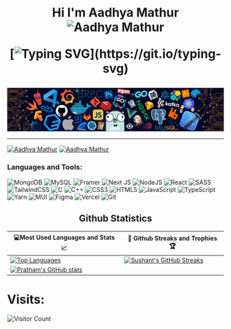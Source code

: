 <h1 align="center">Hi I'm Aadhya Mathur
  
<img src="https://raw.githubusercontent.com/aemmadi/aemmadi/master/wave.gif" alt="Aadhya Mathur" width="30px">
  
[![Typing SVG](https://readme-typing-svg.herokuapp.com?font=Montserrat&color=%239333F7&vCenter=true&lines=A+Passionate+Frontend+Developer;)](https://git.io/typing-svg)
</h1>
<p align="center">
  <img src="https://raw.githubusercontent.com/KevinPatel04/KevinPatel04/master/header.png" alt="Aadhya Mathur">
 </p>

<hr>



<p align="left">


</a>
  <a href="https://twitter.com/aadhyamathur17" target="blank"
    ><img
      align="center"
      src="https://raw.githubusercontent.com/rahuldkjain/github-profile-readme-generator/master/src/images/icons/Social/twitter.svg"
      alt="Aadhya Mathur"
      height="30"
      width="40"
  /></a>
  <a href="https://www.linkedin.com/in/aadhya-mathur/" target="blank"
    ><img
      align="center"
      src="https://raw.githubusercontent.com/rahuldkjain/github-profile-readme-generator/master/src/images/icons/Social/linked-in-alt.svg"
      alt="Aadhya Mathur"
      height="30"
      width="40"
  /></a>

</p>
<h3 align="left">Languages and Tools:</h3>

![MongoDB](https://img.shields.io/badge/MongoDB-%234ea94b.svg?style=for-the-badge&logo=mongodb&logoColor=white)
![MySQL](https://img.shields.io/badge/mysql-%2300f.svg?style=for-the-badge&logo=mysql&logoColor=white)
![Framer](https://img.shields.io/badge/Framer-black?style=for-the-badge&logo=framer&logoColor=blue)
![Next JS](https://img.shields.io/badge/Next-black?style=for-the-badge&logo=next.js&logoColor=white)
![NodeJS](https://img.shields.io/badge/node.js-6DA55F?style=for-the-badge&logo=node.js&logoColor=white)
![React](https://img.shields.io/badge/react-%2320232a.svg?style=for-the-badge&logo=react&logoColor=%2361DAFB)
![SASS](https://img.shields.io/badge/SASS-hotpink.svg?style=for-the-badge&logo=SASS&logoColor=white)
![TailwindCSS](https://img.shields.io/badge/tailwindcss-%2338B2AC.svg?style=for-the-badge&logo=tailwind-css&logoColor=white)
![C](https://img.shields.io/badge/c-%2300599C.svg?style=for-the-badge&logo=c&logoColor=white)
![C++](https://img.shields.io/badge/c++-%2300599C.svg?style=for-the-badge&logo=c%2B%2B&logoColor=white)
![CSS3](https://img.shields.io/badge/css3-%231572B6.svg?style=for-the-badge&logo=css3&logoColor=white)
![HTML5](https://img.shields.io/badge/html5-%23E34F26.svg?style=for-the-badge&logo=html5&logoColor=white)
![JavaScript](https://img.shields.io/badge/javascript-%23323330.svg?style=for-the-badge&logo=javascript&logoColor=%23F7DF1E)
![TypeScript](https://img.shields.io/badge/typescript-%23007ACC.svg?style=for-the-badge&logo=typescript&logoColor=white)
![Yarn](https://img.shields.io/badge/yarn-%232C8EBB.svg?style=for-the-badge&logo=yarn&logoColor=white)
![MUI](https://img.shields.io/badge/MUI-%230081CB.svg?style=for-the-badge&logo=mui&logoColor=white)
![Figma](https://img.shields.io/badge/figma-%23F24E1E.svg?style=for-the-badge&logo=figma&logoColor=white)
![Vercel](https://img.shields.io/badge/vercel-%23000000.svg?style=for-the-badge&logo=vercel&logoColor=white)
![Git](https://img.shields.io/badge/git-%23F05033.svg?style=for-the-badge&logo=git&logoColor=white)
  


<h2 align="center">Github Statistics </h2>

|💻Most Used Languages and Stats 📈|🎯 Github Streaks and Trophies 🏆|
|-----------------------------------|----------------------------------|
|[![Top Languages](https://github-readme-stats.vercel.app/api/top-langs/?username=aadhyamathur&show_icons=true&theme=midnight-purple&layout=compact&hide_title=true)](https://github.com/aadhyamathur)|[![Sushant's GitHub Streaks](https://github-readme-streak-stats.herokuapp.com/?user=aadhyamathur&theme=midnight-purple&hide_border=true)](https://github.com/aadhyamathur)
|[![Pratham's GitHub stats](https://github-readme-stats.vercel.app/api?username=aadhyamathur&show_icons=true&theme=midnight-purple&hide_title=true)](https://github.com/aadhyamathur)|
</p>
<h1 >Visits: </h1> 

![Visitor Count](https://profile-counter.glitch.me/aadhyamathur/count.svg)
